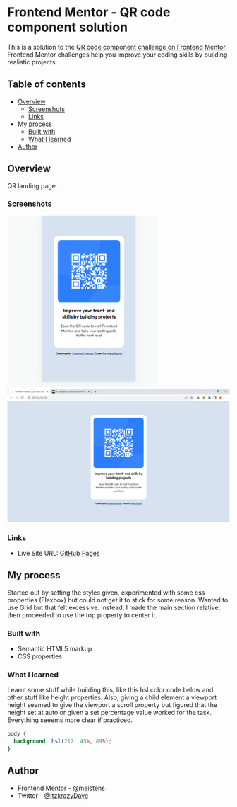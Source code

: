 # Frontend Mentor - QR code component solution

This is a solution to the [QR code component challenge on Frontend Mentor](https://www.frontendmentor.io/challenges/qr-code-component-iux_sIO_H). Frontend Mentor challenges help you improve your coding skills by building realistic projects.

## Table of contents

- [Overview](#overview)
  - [Screenshots](#screenshots)
  - [Links](#links)
- [My process](#my-process)
  - [Built with](#built-with)
  - [What I learned](#what-i-learned)
- [Author](#author)

## Overview

QR landing page.

### Screenshots

![Mobile Layout For 375px screens](./myimg/375pxQR.png)
![Desktop Layout](./myimg/DesktopQR.png)

### Links

- Live Site URL: [GitHub Pages](https://meistens.github.io/qr-component/)

## My process

Started out by setting the styles given, experimented with some css properties (Flexbox) but could not get it to stick for some reason. Wanted to use Grid but that felt excessive. Instead, I made the main section relative, then proceeded to use the top property to center it.

### Built with

- Semantic HTML5 markup
- CSS properties

### What I learned

Learnt some stuff while building this, like this hsl color code below and other stuff like height properties. Also, giving a child element a viewport height seemed to give the viewport a scroll property but figured that the height set at auto or given a set percentage value worked for the task. Everything seeems more clear if practiced.

```css
body {
  background: hsl(212, 45%, 89%);
}
```

## Author

- Frontend Mentor - [@meistens](https://www.frontendmentor.io/profile/meistens)
- Twitter - [@ItzkrazyDave](https://www.twitter.com/ItzkrazyDave)

